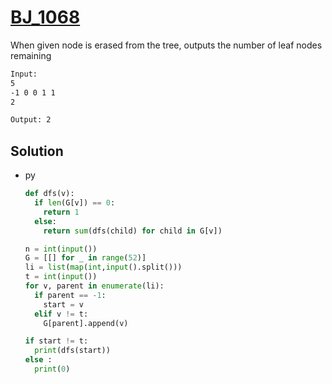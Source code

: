 # [BJ_1068](https://acmicpc.net/problem/1068)

When given node is erased from the tree, outputs the number of leaf nodes remaining

```txt
Input:
5
-1 0 0 1 1
2

Output: 2
```

## Solution

* py

  ```py
  def dfs(v):
    if len(G[v]) == 0:
      return 1
    else:
      return sum(dfs(child) for child in G[v])

  n = int(input())
  G = [[] for _ in range(52)]
  li = list(map(int,input().split()))
  t = int(input())
  for v, parent in enumerate(li):
    if parent == -1:
      start = v
    elif v != t:
      G[parent].append(v)

  if start != t:
    print(dfs(start))
  else :
    print(0)
  ```
